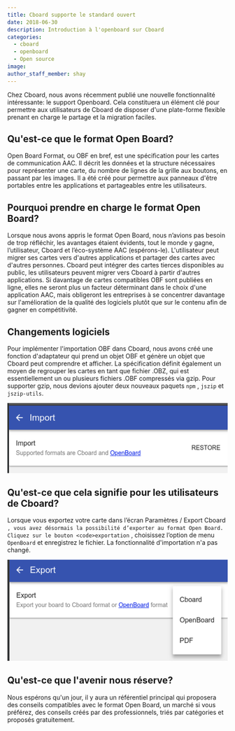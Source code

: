 ```yaml
---
title: Cboard supporte le standard ouvert
date: 2018-06-30
description: Introduction à l'openboard sur Cboard
categories:
  - cboard
  - openboard
  - Open source
image:
author_staff_member: shay
---
```


Chez Cboard, nous avons récemment publié une nouvelle fonctionnalité intéressante: le support Openboard. Cela constituera un élément clé pour permettre aux utilisateurs de Cboard de disposer d'une plate-forme flexible prenant en charge le partage et la migration faciles.

## Qu'est-ce que le format Open Board?

Open Board Format, ou OBF en bref, est une spécification pour les cartes de communication AAC. Il décrit les données et la structure nécessaires pour représenter une carte, du nombre de lignes de la grille aux boutons, en passant par les images. Il a été créé pour permettre aux panneaux d'être portables entre les applications et partageables entre les utilisateurs.

## Pourquoi prendre en charge le format Open Board?

Lorsque nous avons appris le format Open Board, nous n’avions pas besoin de trop réfléchir, les avantages étaient évidents, tout le monde y gagne, l’utilisateur, Cboard et l’éco-système AAC (espérons-le). L'utilisateur peut migrer ses cartes vers d'autres applications et partager des cartes avec d'autres personnes. Cboard peut intégrer des cartes tierces disponibles au public, les utilisateurs peuvent migrer vers Cboard à partir d'autres applications. Si davantage de cartes compatibles OBF sont publiées en ligne, elles ne seront plus un facteur déterminant dans le choix d'une application AAC, mais obligeront les entreprises à se concentrer davantage sur l'amélioration de la qualité des logiciels plutôt que sur le contenu afin de gagner en compétitivité.

## Changements logiciels

Pour implémenter l'importation OBF dans Cboard, nous avons créé une fonction d'adaptateur qui prend un objet OBF et génère un objet que Cboard peut comprendre et afficher. La spécification définit également un moyen de regrouper les cartes en tant que fichier .OBZ, qui est essentiellement un ou plusieurs fichiers .OBF compressés via gzip. Pour supporter gzip, nous devions ajouter deux nouveaux paquets `npm` , `jszip` et `jszip-utils`.

![Cboard](/images/app/import.png)

## Qu'est-ce que cela signifie pour les utilisateurs de Cboard?

Lorsque vous exportez votre carte dans l’écran Paramètres / Export</code> Cboard `, vous avez désormais la possibilité d’exporter au format Open Board. Cliquez sur le bouton <code>exportation` , choisissez l’option de menu `OpenBoard` et enregistrez le fichier. La fonctionnalité d'importation n'a pas changé.

![Cboard](/images/app/export.png)

## Qu'est-ce que l'avenir nous réserve?

Nous espérons qu'un jour, il y aura un référentiel principal qui proposera des conseils compatibles avec le format Open Board, un marché si vous préférez, des conseils créés par des professionnels, triés par catégories et proposés gratuitement.